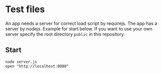 # Test files

An app needs a server for correct load script by requirejs. The app has a server by nodejs. Example for start below. If you want to use your own server specify the root directory `public` in this repository.

## Start

    node server.js
    open "http://localhost:8080"
